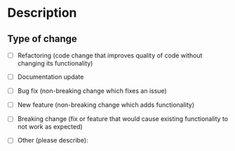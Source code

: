 # Description
<!--- Describe your changes in detail -->

## Type of change
<!---
What type of change does your code introduce?
Put an `x` in all the boxes that apply.
-->
- [ ] Refactoring (code change that improves quality of code without changing its functionality)
- [ ] Documentation update
- [ ] Bug fix (non-breaking change which fixes an issue)
- [ ] New feature (non-breaking change which adds functionality)
- [ ] Breaking change (fix or feature that would cause existing functionality to not work as expected)
- [ ] Other (please describe):

